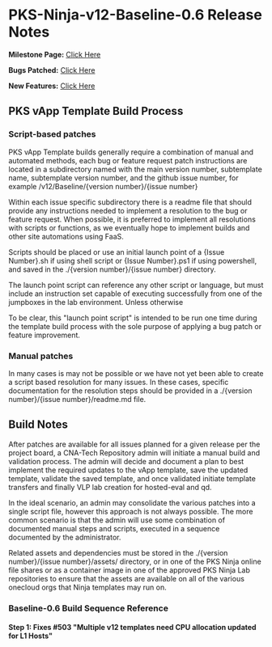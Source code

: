 # PKS-Ninja-v12-Baseline-0.6 Release Notes

**Milestone Page:** [Click Here](https://github.com/CNA-Tech/PKS-Ninja/milestone/1)

**Bugs Patched:** [Click Here](https://github.com/CNA-Tech/PKS-Ninja/issues?utf8=%E2%9C%93&q=label:AppliesTo/vAppTemplate/v12-Baseline-0.5++milestone:%22vApp+Templates+Baseline-0.6,+NsxtReady-0.4,+PksInstalled-0.2+and+ClusterReady-0.5%22+
)

**New Features:** [Click Here](https://github.com/CNA-Tech/PKS-Ninja/issues?utf8=%E2%9C%93&q=label:enhancement/newFeature+label:AppliesTo/vAppTemplate/v12-Baseline++milestone:%22vApp+Templates+Baseline-0.6,+NsxtReady-0.4,+PksInstalled-0.2+and+ClusterReady-0.5%22+)

## PKS vApp Template Build Process

### Script-based patches

PKS vApp Template builds generally require a combination of manual and automated methods, each bug or feature request patch instructions are located in a subdirectory named with the main version number, subtemplate name, subtemplate version number, and the github issue number, for example /v12/Baseline/{version number}/{issue number}

Within each issue specific subdirectory there is a readme file that should provide any instructions needed to implement a resolution to the bug or feature request. When possible, it is preferred to implement all resolutions with scripts or functions, as we eventually hope to implement builds and other site automations using FaaS.

Scripts should be placed or use an initial launch point of a {Issue Number}.sh if using shell script or {Issue Number}.ps1 if using powershell, and saved in the ./{version number}/{issue number} directory. 

The launch point script can reference any other script or language, but must include an instruction set capable of executing successfully from one of the jumpboxes in the lab environment. Unless otherwise 

To be clear, this "launch point script" is intended to be run one time during the template build process with the sole purpose of applying a bug patch or feature improvement. 

### Manual patches

In many cases is may not be possible or we have not yet been able to create a script based resolution for many issues. In these cases, specific documentation for the resolution steps should be provided in a ./{version number}/{issue number}/readme.md file.

## Build Notes

After patches are available for all issues planned for a given release per the project board, a CNA-Tech Repository admin will initiate a manual build and validation process. The admin will decide and document a plan to best implement the required updates to the vApp template, save the updated template, validate the saved template, and once validated initiate template transfers and finally VLP lab creation for hosted-eval and qd. 

In the ideal scenario, an admin may consolidate the various patches into a single script file, however this approach is not always possible. The more common scenario is that the admin will use some combination of documented manual steps and scripts, executed in a sequence documented by the administrator. 

Related assets and dependencies must be stored in the ./{version number}/{issue number}/assets/ directory, or in one of the PKS Ninja online file shares or as a container image in one of the approved PKS Ninja Lab repositories to ensure that the assets are available on all of the various onecloud orgs that Ninja templates may run on.

### Baseline-0.6 Build Sequence Reference

#### Step 1: Fixes #503 "Multiple v12 templates need CPU allocation updated for L1 Hosts"



